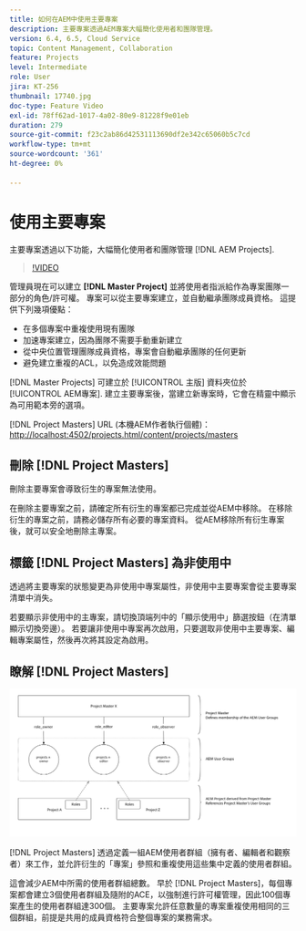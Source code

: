 ```yaml
---
title: 如何在AEM中使用主要專案
description: 主要專案透過AEM專案大幅簡化使用者和團隊管理。
version: 6.4, 6.5, Cloud Service
topic: Content Management, Collaboration
feature: Projects
level: Intermediate
role: User
jira: KT-256
thumbnail: 17740.jpg
doc-type: Feature Video
exl-id: 78ff62ad-1017-4a02-80e9-81228f9e01eb
duration: 279
source-git-commit: f23c2ab86d42531113690df2e342c65060b5c7cd
workflow-type: tm+mt
source-wordcount: '361'
ht-degree: 0%

---
```


# 使用主要專案

主要專案透過以下功能，大幅簡化使用者和團隊管理 [!DNL AEM Projects].

>[!VIDEO](https://video.tv.adobe.com/v/17740?quality=12&learn=on)

管理員現在可以建立 **[!DNL Master Project]** 並將使用者指派給作為專案團隊一部分的角色/許可權。 專案可以從主要專案建立，並自動繼承團隊成員資格。 這提供下列幾項優點：

* 在多個專案中重複使用現有團隊
* 加速專案建立，因為團隊不需要手動重新建立
* 從中央位置管理團隊成員資格，專案會自動繼承團隊的任何更新
* 避免建立重複的ACL，以免造成效能問題

[!DNL Master Projects] 可建立於 [!UICONTROL 主版] 資料夾位於 [!UICONTROL AEM專案]. 建立主要專案後，當建立新專案時，它會在精靈中顯示為可用範本旁的選項。

[!DNL Project Masters] URL (本機AEM作者執行個體)： [http://localhost:4502/projects.html/content/projects/masters](http://localhost:4502/projects.html/content/projects/masters)

## 刪除 [!DNL Project Masters]

刪除主要專案會導致衍生的專案無法使用。

在刪除主要專案之前，請確定所有衍生的專案都已完成並從AEM中移除。 在移除衍生的專案之前，請務必儲存所有必要的專案資料。 從AEM移除所有衍生專案後，就可以安全地刪除主專案。

## 標籤 [!DNL Project Masters] 為非使用中

透過將主要專案的狀態變更為非使用中專案屬性，非使用中主要專案會從主要專案清單中消失。

若要顯示非使用中的主專案，請切換頂端列中的「顯示使用中」篩選按鈕（在清單顯示切換旁邊）。 若要讓非使用中專案再次啟用，只要選取非使用中主要專案、編輯專案屬性，然後再次將其設定為啟用。

## 瞭解 [!DNL Project Masters]

![主要專案技術檢視](assets/use-project-masters/project-masters-architecture.png)

[!DNL Project Masters] 透過定義一組AEM使用者群組（擁有者、編輯者和觀察者）來工作，並允許衍生的「專案」參照和重複使用這些集中定義的使用者群組。

這會減少AEM中所需的使用者群組總數。 早於 [!DNL Project Masters]，每個專案都會建立3個使用者群組及隨附的ACE，以強制進行許可權管理，因此100個專案產生的使用者群組達300個。 主要專案允許任意數量的專案重複使用相同的三個群組，前提是共用的成員資格符合整個專案的業務需求。
